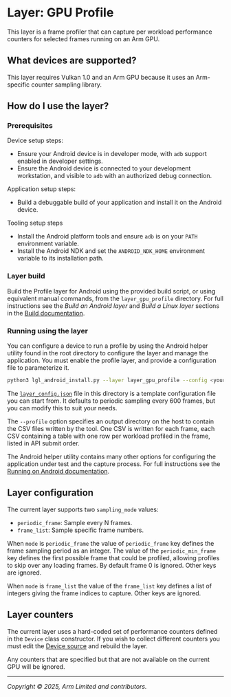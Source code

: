 # Layer: GPU Profile

This layer is a frame profiler that can capture per workload performance
counters for selected frames running on an Arm GPU.

## What devices are supported?

This layer requires Vulkan 1.0 and an Arm GPU because it uses an Arm-specific
counter sampling library.

## How do I use the layer?

### Prerequisites

Device setup steps:

* Ensure your Android device is in developer mode, with `adb` support enabled
  in developer settings.
* Ensure the Android device is connected to your development workstation, and
  visible to `adb` with an authorized debug connection.

Application setup steps:

* Build a debuggable build of your application and install it on the Android
  device.

Tooling setup steps

* Install the Android platform tools and ensure `adb` is on your `PATH`
  environment variable.
* Install the Android NDK and set the `ANDROID_NDK_HOME` environment variable
  to its installation path.


### Layer build

Build the Profile layer for Android using the provided build script, or using
equivalent manual commands, from the `layer_gpu_profile` directory. For full
instructions see the _Build an Android layer_ and _Build a Linux layer_
sections in the [Build documentation](../docs/building.md).

### Running using the layer

You can configure a device to run a profile by using the Android helper utility
found in the root directory to configure the layer and manage the application.
You must enable the profile layer, and provide a configuration file to
parameterize it.

```sh
python3 lgl_android_install.py --layer layer_gpu_profile --config <your.json>  --profile <out_dir>
```

The [`layer_config.json`](layer_config.json) file in this directory is a
template configuration file you can start from. It defaults to periodic
sampling every 600 frames, but you can modify this to suit your needs.

The `--profile` option specifies an output directory on the host to contain
the CSV files written by the tool. One CSV is written for each frame, each CSV
containing a table with one row per workload profiled in the frame, listed
in API submit order.

The Android helper utility contains many other options for configuring the
application under test and the capture process. For full instructions see the
[Running on Android documentation](../docs/running_android.md).

## Layer configuration

The current layer supports two `sampling_mode` values:

* `periodic_frame`: Sample every N frames.
* `frame_list`: Sample specific frame numbers.

When `mode` is `periodic_frame` the value of `periodic_frame` key defines the
frame sampling period as an integer. The value of the `periodic_min_frame` key
defines the first possible frame that could be profiled, allowing profiles to
skip over any loading frames. By default frame 0 is ignored. Other keys are
ignored.

When `mode` is `frame_list` the value of the `frame_list` key defines a list
of integers giving the frame indices to capture. Other keys are ignored.

## Layer counters

The current layer uses a hard-coded set of performance counters defined in the
`Device` class constructor. If you wish to collect different counters you must
edit the [Device source](./source.device.cpp) and rebuild the layer.

Any counters that are specified but that are not available on the current GPU
will be ignored.

- - -

_Copyright © 2025, Arm Limited and contributors._
